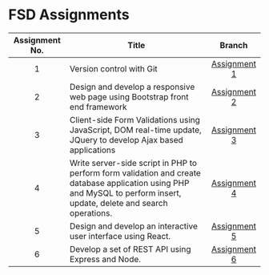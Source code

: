 # FSD Assignments
| Assignment No.             | Title                                                                | Branch       |
| :-: | -- | :-: |
| 1 | Version control with Git | [Assignment 1](https://github.com/Aayush01055/FSD-Assignments/tree/Assignment-1) |
| 2 | Design and develop a responsive web page using Bootstrap front end framework | [Assignment 2](https://github.com/Aayush01055/FSD-Assignments/tree/Assignment-2) |
| 3 | Client-side Form Validations using JavaScript, DOM real-time update, JQuery to develop Ajax based applications | [Assignment 3](https://github.com/Aayush01055/FSD-Assignments/tree/Assignment-3) |
| 4 | Write server-side script in PHP to perform form validation and create database application using PHP and MySQL to perform insert, update, delete and search operations. | [Assignment 4](https://github.com/Aayush01055/FSD-Assignments/tree/Assignment-4) |
| 5 | Design and develop an interactive user interface using React. | [Assignment 5](https://github.com/Aayush01055/FSD-Assignments/tree/Assignment-5) |
| 6 | Develop a set of REST API using Express and Node. | [Assignment 6](https://github.com/Aayush01055/FSD-Assignments/tree/Assignment-6) |
